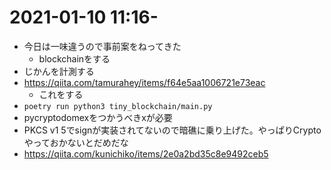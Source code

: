 # 2021-01-10 11:16-
- 今日は一味違うので事前案をねってきた
  - blockchainをする
- じかんを計測する
- https://qiita.com/tamurahey/items/f64e5aa1006721e73eac
  - これをする
- `poetry run python3 tiny_blockchain/main.py`
- pycryptodomexをつかうべきxが必要
- PKCS v1 5でsignが実装されてないので暗礁に乗り上げた。やっぱりCryptoやっておかないとだめだな
- https://qiita.com/kunichiko/items/2e0a2bd35c8e9492ceb5
